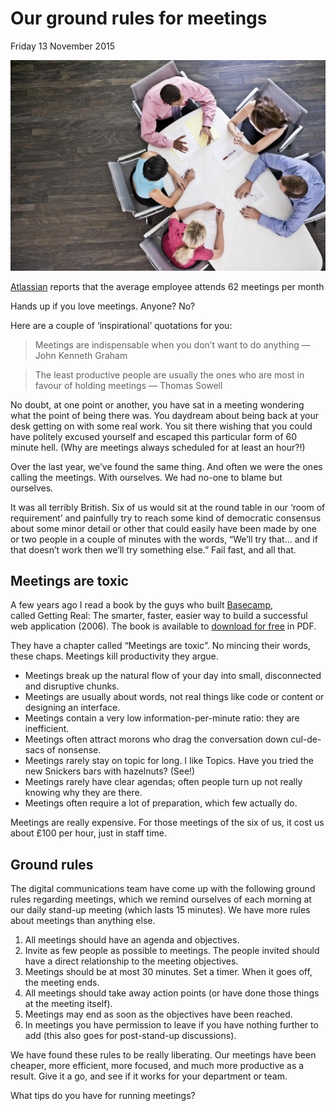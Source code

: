 # Our ground rules for meetings

Friday 13 November 2015

![Stock image of a meeting](https://github.com/garethjmsaunders/blog-posts/blob/master/dct-blog/img/2015-11-13-meetings.jpg)

[Atlassian](http://www.atlassian.com/time-wasting-at-work-infographic) reports that the average employee attends 62 meetings per month

Hands up if you love meetings. Anyone? No?

Here are a couple of ‘inspirational’ quotations for you:

> Meetings are indispensable when you don’t want to do anything — John Kenneth Graham

> The least productive people are usually the ones who are most in favour of holding meetings — Thomas Sowell

No doubt, at one point or another, you have sat in a meeting wondering what the point of being there was. You daydream about being back at your desk getting on with some real work. You sit there wishing that you could have politely excused yourself and escaped this particular form of 60 minute hell. (Why are meetings always scheduled for at least an hour?!)

Over the last year, we’ve found the same thing. And often we were the ones calling the meetings. With ourselves. We had no-one to blame but ourselves.

It was all terribly British. Six of us would sit at the round table in our ‘room of requirement’ and painfully try to reach some kind of democratic consensus about some minor detail or other that could easily have been made by one or two people in a couple of minutes with the words, “We’ll try that… and if that doesn’t work then we’ll try something else.” Fail fast, and all that.

## Meetings are toxic

A few years ago I read a book by the guys who built [Basecamp](http://basecamp.com/), called Getting Real: The smarter, faster, easier way to build a successful web application (2006). The book is available to [download for free](http://gettingreal.37signals.com/) in PDF.

They have a chapter called “Meetings are toxic”. No mincing their words, these chaps. Meetings kill productivity they argue.

* Meetings break up the natural flow of your day into small, disconnected and disruptive chunks.
* Meetings are usually about words, not real things like code or content or designing an interface.
* Meetings contain a very low information-per-minute ratio: they are inefficient.
* Meetings often attract morons who drag the conversation down cul-de-sacs of nonsense.
* Meetings rarely stay on topic for long. I like Topics. Have you tried the new Snickers bars with hazelnuts? (See!)
* Meetings rarely have clear agendas; often people turn up not really knowing why they are there.
* Meetings often require a lot of preparation, which few actually do.

Meetings are really expensive. For those meetings of the six of us, it cost us about £100 per hour, just in staff time.

## Ground rules

The digital communications team have come up with the following ground rules regarding meetings, which we remind ourselves of each morning at our daily stand-up meeting (which lasts 15 minutes). We have more rules about meetings than anything else.

1. All meetings should have an agenda and objectives.
2. Invite as few people as possible to meetings. The people invited should have a direct relationship to the meeting objectives.
3. Meetings should be at most 30 minutes. Set a timer. When it goes off, the meeting ends.
4. All meetings should take away action points (or have done those things at the meeting itself).
5. Meetings may end as soon as the objectives have been reached.
6. In meetings you have permission to leave if you have nothing further to add (this also goes for post-stand-up discussions).

We have found these rules to be really liberating. Our meetings have been cheaper, more efficient, more focused, and much more productive as a result. Give it a go, and see if it works for your department or team.

What tips do you have for running meetings?
